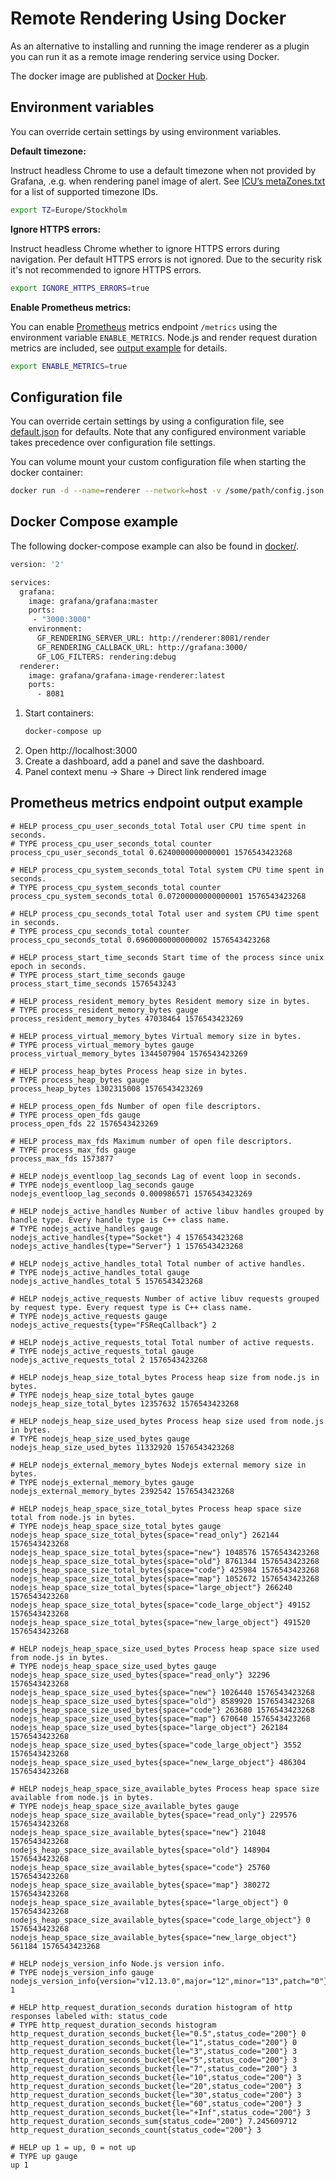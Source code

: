 # Remote Rendering Using Docker

As an alternative to installing and running the image renderer as a plugin you can run it as a remote image rendering service using Docker.

The docker image are published at [Docker Hub](https://hub.docker.com/r/grafana/grafana-image-renderer).

## Environment variables

You can override certain settings by using environment variables.

**Default timezone:**

Instruct headless Chrome to use a default timezone when not provided by Grafana, .e.g. when rendering panel image of alert. See [ICU’s metaZones.txt](https://cs.chromium.org/chromium/src/third_party/icu/source/data/misc/metaZones.txt?rcl=faee8bc70570192d82d2978a71e2a615788597d1) for a list of supported timezone IDs.

```bash
export TZ=Europe/Stockholm
```

**Ignore HTTPS errors:**

Instruct headless Chrome whether to ignore HTTPS errors during navigation. Per default HTTPS errors is not ignored.
Due to the security risk it's not recommended to ignore HTTPS errors.

```bash
export IGNORE_HTTPS_ERRORS=true
```

**Enable Prometheus metrics:**

You can enable [Prometheus](https://prometheus.io/) metrics endpoint `/metrics` using the environment variable `ENABLE_METRICS`. Node.js and render request duration metrics are included, see [output example](#prometheus-metrics-endpoint-output-example) for details.

```bash
export ENABLE_METRICS=true
```

## Configuration file

You can override certain settings by using a configuration file, see [default.json](https://github.com/grafana/grafana-image-renderer/tree/master/default.json) for defaults. Note that any configured environment variable takes precedence over configuration file settings.

You can volume mount your custom configuration file when starting the docker container:

```bash
docker run -d --name=renderer --network=host -v /some/path/config.json:/usr/src/app/config.json grafana/grafana-image-renderer:latest
```

## Docker Compose example

The following docker-compose example can also be found in [docker/](https://github.com/grafana/grafana-image-renderer/tree/master/devenv/docker/simple).

```bash
version: '2'

services:
  grafana:
    image: grafana/grafana:master
    ports:
     - "3000:3000"
    environment:
      GF_RENDERING_SERVER_URL: http://renderer:8081/render
      GF_RENDERING_CALLBACK_URL: http://grafana:3000/
      GF_LOG_FILTERS: rendering:debug
  renderer:
    image: grafana/grafana-image-renderer:latest
    ports:
      - 8081
```

1. Start containers:
    ```bash
    docker-compose up
    ```
2. Open http://localhost:3000
3. Create a dashboard, add a panel and save the dashboard.
4. Panel context menu -> Share -> Direct link rendered image

## Prometheus metrics endpoint output example

```
# HELP process_cpu_user_seconds_total Total user CPU time spent in seconds.
# TYPE process_cpu_user_seconds_total counter
process_cpu_user_seconds_total 0.6240000000000001 1576543423268

# HELP process_cpu_system_seconds_total Total system CPU time spent in seconds.
# TYPE process_cpu_system_seconds_total counter
process_cpu_system_seconds_total 0.07200000000000001 1576543423268

# HELP process_cpu_seconds_total Total user and system CPU time spent in seconds.
# TYPE process_cpu_seconds_total counter
process_cpu_seconds_total 0.6960000000000002 1576543423268

# HELP process_start_time_seconds Start time of the process since unix epoch in seconds.
# TYPE process_start_time_seconds gauge
process_start_time_seconds 1576543243

# HELP process_resident_memory_bytes Resident memory size in bytes.
# TYPE process_resident_memory_bytes gauge
process_resident_memory_bytes 47038464 1576543423269

# HELP process_virtual_memory_bytes Virtual memory size in bytes.
# TYPE process_virtual_memory_bytes gauge
process_virtual_memory_bytes 1344507904 1576543423269

# HELP process_heap_bytes Process heap size in bytes.
# TYPE process_heap_bytes gauge
process_heap_bytes 1302315008 1576543423269

# HELP process_open_fds Number of open file descriptors.
# TYPE process_open_fds gauge
process_open_fds 22 1576543423269

# HELP process_max_fds Maximum number of open file descriptors.
# TYPE process_max_fds gauge
process_max_fds 1573877

# HELP nodejs_eventloop_lag_seconds Lag of event loop in seconds.
# TYPE nodejs_eventloop_lag_seconds gauge
nodejs_eventloop_lag_seconds 0.000986571 1576543423269

# HELP nodejs_active_handles Number of active libuv handles grouped by handle type. Every handle type is C++ class name.
# TYPE nodejs_active_handles gauge
nodejs_active_handles{type="Socket"} 4 1576543423268
nodejs_active_handles{type="Server"} 1 1576543423268

# HELP nodejs_active_handles_total Total number of active handles.
# TYPE nodejs_active_handles_total gauge
nodejs_active_handles_total 5 1576543423268

# HELP nodejs_active_requests Number of active libuv requests grouped by request type. Every request type is C++ class name.
# TYPE nodejs_active_requests gauge
nodejs_active_requests{type="FSReqCallback"} 2

# HELP nodejs_active_requests_total Total number of active requests.
# TYPE nodejs_active_requests_total gauge
nodejs_active_requests_total 2 1576543423268

# HELP nodejs_heap_size_total_bytes Process heap size from node.js in bytes.
# TYPE nodejs_heap_size_total_bytes gauge
nodejs_heap_size_total_bytes 12357632 1576543423268

# HELP nodejs_heap_size_used_bytes Process heap size used from node.js in bytes.
# TYPE nodejs_heap_size_used_bytes gauge
nodejs_heap_size_used_bytes 11332920 1576543423268

# HELP nodejs_external_memory_bytes Nodejs external memory size in bytes.
# TYPE nodejs_external_memory_bytes gauge
nodejs_external_memory_bytes 2392542 1576543423268

# HELP nodejs_heap_space_size_total_bytes Process heap space size total from node.js in bytes.
# TYPE nodejs_heap_space_size_total_bytes gauge
nodejs_heap_space_size_total_bytes{space="read_only"} 262144 1576543423268
nodejs_heap_space_size_total_bytes{space="new"} 1048576 1576543423268
nodejs_heap_space_size_total_bytes{space="old"} 8761344 1576543423268
nodejs_heap_space_size_total_bytes{space="code"} 425984 1576543423268
nodejs_heap_space_size_total_bytes{space="map"} 1052672 1576543423268
nodejs_heap_space_size_total_bytes{space="large_object"} 266240 1576543423268
nodejs_heap_space_size_total_bytes{space="code_large_object"} 49152 1576543423268
nodejs_heap_space_size_total_bytes{space="new_large_object"} 491520 1576543423268

# HELP nodejs_heap_space_size_used_bytes Process heap space size used from node.js in bytes.
# TYPE nodejs_heap_space_size_used_bytes gauge
nodejs_heap_space_size_used_bytes{space="read_only"} 32296 1576543423268
nodejs_heap_space_size_used_bytes{space="new"} 1026440 1576543423268
nodejs_heap_space_size_used_bytes{space="old"} 8589920 1576543423268
nodejs_heap_space_size_used_bytes{space="code"} 263680 1576543423268
nodejs_heap_space_size_used_bytes{space="map"} 670640 1576543423268
nodejs_heap_space_size_used_bytes{space="large_object"} 262184 1576543423268
nodejs_heap_space_size_used_bytes{space="code_large_object"} 3552 1576543423268
nodejs_heap_space_size_used_bytes{space="new_large_object"} 486304 1576543423268

# HELP nodejs_heap_space_size_available_bytes Process heap space size available from node.js in bytes.
# TYPE nodejs_heap_space_size_available_bytes gauge
nodejs_heap_space_size_available_bytes{space="read_only"} 229576 1576543423268
nodejs_heap_space_size_available_bytes{space="new"} 21048 1576543423268
nodejs_heap_space_size_available_bytes{space="old"} 148904 1576543423268
nodejs_heap_space_size_available_bytes{space="code"} 25760 1576543423268
nodejs_heap_space_size_available_bytes{space="map"} 380272 1576543423268
nodejs_heap_space_size_available_bytes{space="large_object"} 0 1576543423268
nodejs_heap_space_size_available_bytes{space="code_large_object"} 0 1576543423268
nodejs_heap_space_size_available_bytes{space="new_large_object"} 561184 1576543423268

# HELP nodejs_version_info Node.js version info.
# TYPE nodejs_version_info gauge
nodejs_version_info{version="v12.13.0",major="12",minor="13",patch="0"} 1

# HELP http_request_duration_seconds duration histogram of http responses labeled with: status_code
# TYPE http_request_duration_seconds histogram
http_request_duration_seconds_bucket{le="0.5",status_code="200"} 0
http_request_duration_seconds_bucket{le="1",status_code="200"} 0
http_request_duration_seconds_bucket{le="3",status_code="200"} 3
http_request_duration_seconds_bucket{le="5",status_code="200"} 3
http_request_duration_seconds_bucket{le="7",status_code="200"} 3
http_request_duration_seconds_bucket{le="10",status_code="200"} 3
http_request_duration_seconds_bucket{le="20",status_code="200"} 3
http_request_duration_seconds_bucket{le="30",status_code="200"} 3
http_request_duration_seconds_bucket{le="60",status_code="200"} 3
http_request_duration_seconds_bucket{le="+Inf",status_code="200"} 3
http_request_duration_seconds_sum{status_code="200"} 7.245609712
http_request_duration_seconds_count{status_code="200"} 3

# HELP up 1 = up, 0 = not up
# TYPE up gauge
up 1
```